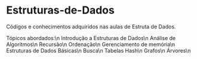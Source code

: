 # Estruturas-de-Dados
Códigos e conhecimentos adquiridos nas aulas de Estruta de Dados.

Tópicos abordados:\n
Introdução a Estruturas de Dados\n
Análise de Algoritmos\n
Recursão\n
Ordenação\n
Gerenciamento de memória\n
Estruturas de Dados Básicas\n
Busca\n
Tabelas Hash\n
Grafos\n
Árvores\n
